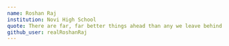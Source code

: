 ```yaml
---
name: Roshan Raj
institution: Novi High School
quote: There are far, far better things ahead than any we leave behind.
github_user: realRoshanRaj
---
```

